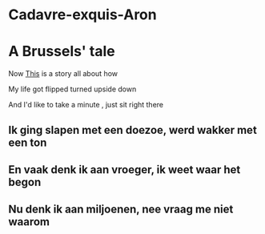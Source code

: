# Cadavre-exquis-Aron
# A Brussels' tale

Now [This](https://www.youtube.com/watch?v=1nCqRmx3Dnw) is a story all about how  

My life got flipped turned upside down  

And I'd like to take a minute , just sit right there  
## Ik ging slapen met een doezoe, werd wakker met een ton
## En vaak denk ik aan vroeger, ik weet waar het begon
## Nu denk ik aan miljoenen, nee vraag me niet waarom
